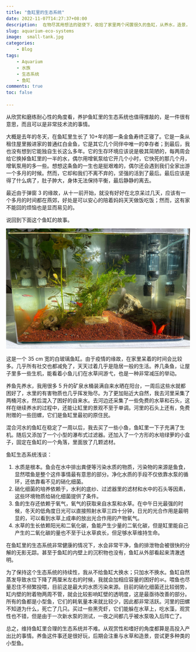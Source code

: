 ```yaml
---
title: "鱼缸里的生态系统"
date: 2022-11-07T14:27:37+08:00
description:  在物尽其用想法的驱使下，收拾了家里两个闲置很久的鱼缸，从养水，造景，养草，放鱼开始操练起来
slug: aquarium-eco-systems
image:  small-tank.jpg
categories:
    - Blog
tags:
    - Aquarium
    - 水族
    - 生态系统
    - 鱼缸
comments: true
toc: false

---
```


从欣赏和磨练耐心性的角度看，养护鱼缸里的生态系统也值得推敲的，是一件很有意思，而且可以是非常技术流的事情。

大概是去年的冬天，在鱼缸里生长了 10+年的那一条金鱼寿终正寝了。它是一条从租住屋里搬进家的普通红白金鱼，它是其它几个同伴中唯一的幸存者；到最后，我也没有想到它能独自生长这么多年。它的生存环境应该说是极其简陋的，每两周会给它换掉鱼缸里的一半的水，偶尔用增氧泵给它开几个小时，它快死的那几个月，增氧泵用的多一些。想想这条鱼的一生也是挺艰难的，偶尔还会遇到我们全家出游一个多月的时候。然而，它却和我们不离不弃的，坚强的活到了最后。最后应该是得了什么病了，肚子肿大，身体无法保持平衡，最后静静的离去。

最近由于弹窗 3 的缘故，从十一前开始，就没有好好在北京呆过几天，应该有一个多月的时间都在燕郊，好处是可以安心的陪着妈妈天天做饭吃饭；然而，这有家不能回的烦恼也是显而易见的。

说回到下面这个鱼缸的故事。

![ 实验鱼缸 ](big-tank.jpg)

这是一个 35 cm 宽的白玻璃鱼缸。由于疫情的缘故，在家里呆着的时间会比较多。几乎所有社交也都减免了，天天过着几乎是隐居一般的生活。养几条鱼，让屋子里多一些生机，能看着小鱼儿们在水草间游弋，也是一种非常减压的举动。

养鱼先养水，我用很多 5 升的矿泉水桶装满自来水晒在阳台，一周后这些水就都困好了，水里的有害物质也几乎挥发殆尽。为了更加贴近大自然，我去河里采集了两桶河水，然后混入了困好的自来水。去河边还采集了一些免费的水草和石头，这样在继续养水的过程中，还能让缸里的景观不至于单调。河里的石头上还有，免费附赠的一些田螺，它们是鱼缸里最初的原住民。

混合河水的鱼缸在稳定了一周以后，我去买了一些小鱼，鱼缸里一下子充满了生机。随后又添加了一个小型的瀑布式过滤器。还加入了一个方形的水培绿萝的小盒子，固定在鱼缸的一个角落，里面放了几颗滤材。


鱼缸生态系统浅谈：

1. 水质是根本。鱼会在水中排出粪便等污染水质的物质，污染物的来源是鱼食，显然喂鱼是整个这件事情最有意思的部分。净化水质的手段不仅依靠水泵的循环，还依靠看不见的硝化细菌。
2. 硝化细菌的培养依赖于，水利的底纱、过滤器里的滤材和水中的石头等因素，这些环境物质给硝化细菌提供了条件。
3. 鱼的生存还依赖于氧气，氧气的获取来自水泵和水草。在中午日光最强的时候，冬天的低角度日光可以直接照射水草三四十分钟，日光的光合作用是最明显的，可以看到水草上成串的放出光合作用的产物氧气。
4. 水草的生长依赖阳光和二氧化碳，鱼能产生少量的二氧化碳，但是缸里能自己产生的二氧化碳的量也不至于让水草疯长，但足够水草维持生命。

在鱼缸里的生态系统非常健康的情况下，水会非常干净，鱼的排泄物会被很快的分解的无影无踪。甚至于鱼缸的内壁上的沉积物也没有，鱼缸从外部看起来清澈透明。

为了保持这个生态系统的持续性，我从不给鱼缸大换水；只加水不换水。鱼缸自然蒸发导致水位下降了两厘米左右的时候，我就会加相应容量的困好的氺。喂鱼也尽量忍住不频繁投喂，目前这是最大的水质污染来源。目前的硝化细菌还比较弱势，缸内壁的附着物两周不管，就会比较影响缸壁的透明度，这是最亟待改善的部分。所有的鱼都是小型鱼，它们的耗氧量本来就比较少，因此都非常活跃。河里的田螺不知道为什么，死亡了几只。买过一些黑壳虾，它们能躲在水草上，吃水藻，观赏性也不错，但是由于一次新水泵的测试，一夜之间都几乎被水泵吸入后阵亡了。

总之，维持鱼缸里合理的生态系统并不难。从观赏性和嗜好的角度都算是高投入产出比的事情。养鱼这件事还是很好玩，后期会注重与水草和造景，尝试更多种类的小型鱼。